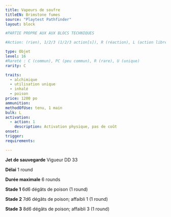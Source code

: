 ```yaml
---
title: Vapeurs de soufre
titleEN: Brimstone fumes
source: "Playtest Pathfinder"
layout: block

#PARTIE PROPRE AUX AUX BLOCS TECHNIQUES

#Action: (rien), 1/2/3 (1/2/3 action[s]), R (réaction), L (action libre)

type: Objet
level: 16
#Rareté : C (commun), PC (peu commun), R (rare), U (unique)
rarity: C

traits:
  - alchimique
  - utilisation unique
  - inhalé
  - poison
price: 1200 po
ammunition:
methodOfUse: tenu, 1 main
bulk: L
activation: 
  - action: 1
    description: Activation physique, pas de coût
onset: 
trigger:
requirements:

---
```


**Jet de sauvegarde** Vigueur DD 33

**Délai** 1 round

**Durée maximale** 6 rounds

**Stade 1** 6d6 dégâts de poison (1 round)

**Stade 2** 7d6 dégâts de poison; affaibli 1 (1 round)

**Stade 3** 8d6 dégâts de poison; affaibli 3 (1 round)